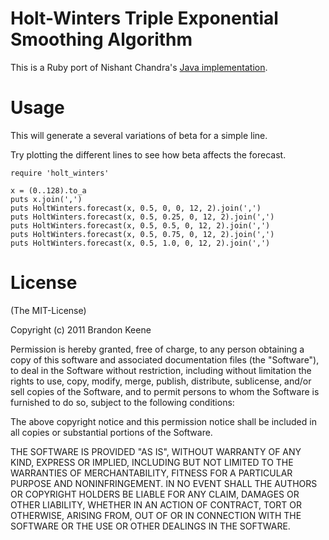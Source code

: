 # Holt-Winters Triple Exponential Smoothing Algorithm

This is a Ruby port of Nishant Chandra's [Java implementation](http://n-chandra.blogspot.com/2011/04/holt-winters-triple-exponential.html).

# Usage

This will generate a several variations of beta for a simple line.

Try plotting the different lines to see how beta affects the forecast.

    require 'holt_winters'
    
    x = (0..128).to_a
    puts x.join(',')
    puts HoltWinters.forecast(x, 0.5, 0, 0, 12, 2).join(',')
    puts HoltWinters.forecast(x, 0.5, 0.25, 0, 12, 2).join(',')
    puts HoltWinters.forecast(x, 0.5, 0.5, 0, 12, 2).join(',')
    puts HoltWinters.forecast(x, 0.5, 0.75, 0, 12, 2).join(',')
    puts HoltWinters.forecast(x, 0.5, 1.0, 0, 12, 2).join(',')


# License

(The MIT-License)

Copyright (c) 2011 Brandon Keene

Permission is hereby granted, free of charge, to any person obtaining
a copy of this software and associated documentation files (the
"Software"), to deal in the Software without restriction, including
without limitation the rights to use, copy, modify, merge, publish,
distribute, sublicense, and/or sell copies of the Software, and to
permit persons to whom the Software is furnished to do so, subject to
the following conditions:

The above copyright notice and this permission notice shall be
included in all copies or substantial portions of the Software.

THE SOFTWARE IS PROVIDED "AS IS", WITHOUT WARRANTY OF ANY KIND,
EXPRESS OR IMPLIED, INCLUDING BUT NOT LIMITED TO THE WARRANTIES OF
MERCHANTABILITY, FITNESS FOR A PARTICULAR PURPOSE AND
NONINFRINGEMENT. IN NO EVENT SHALL THE AUTHORS OR COPYRIGHT HOLDERS BE
LIABLE FOR ANY CLAIM, DAMAGES OR OTHER LIABILITY, WHETHER IN AN ACTION
OF CONTRACT, TORT OR OTHERWISE, ARISING FROM, OUT OF OR IN CONNECTION
WITH THE SOFTWARE OR THE USE OR OTHER DEALINGS IN THE SOFTWARE.
